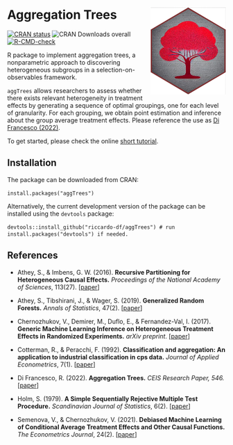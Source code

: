# Aggregation Trees <a href="https://riccardo-df.github.io/aggTrees/"><img src="man/figures/logo.svg" align="right" height="200" /></a>

<!-- badges: start -->
[![CRAN status](https://www.r-pkg.org/badges/version/aggTrees)](https://CRAN.R-project.org/package=aggTrees)
![CRAN Downloads overall](http://cranlogs.r-pkg.org/badges/grand-total/aggTrees)
[![R-CMD-check](https://github.com/riccardo-df/aggTrees/actions/workflows/R-CMD-check.yaml/badge.svg)](https://github.com/riccardo-df/aggTrees/actions/workflows/R-CMD-check.yaml)
<!-- badges: end -->

R package to implement aggregation trees, a nonparametric approach to discovering heterogeneous subgroups in a selection-on-observables framework. 

`aggTrees` allows researchers to assess whether there exists relevant heterogeneity in treatment effects by generating a sequence of optimal groupings, one for each level of granularity. For each grouping, we obtain point estimation and inference about the group average treatment effects. Please reference the use as [Di Francesco (2022)](https://papers.ssrn.com/sol3/papers.cfm?abstract_id=4304256).

To get started, please check the online [short tutorial](https://riccardo-df.github.io/aggTrees/articles/aggTrees-vignette.html).

## Installation  
The package can be downloaded from CRAN:

```
install.packages("aggTrees")
```

Alternatively, the current development version of the package can be installed using the `devtools` package:

```
devtools::install_github("riccardo-df/aggTrees") # run install.packages("devtools") if needed.
```

## References

- Athey, S., & Imbens, G. W. (2016).
<b>Recursive Partitioning for Heterogeneous Causal Effects.</b>
<i>Proceedings of the National Academy of Sciences</i>, 113(27).
[<a href="https://doi.org/10.1073/pnas.1510489113">paper</a>]

- Athey, S., Tibshirani, J., & Wager, S. (2019).
<b>Generalized Random Forests.</b> 
<i>Annals of Statistics</i>, 47(2).
[<a href="https://doi.org/10.1214/18-AOS1709">paper</a>]

- Chernozhukov, V., Demirer, M., Duflo, E., & Fernandez-Val, I. (2017).
<b>Generic Machine Learning Inference on Heterogeneous Treatment Effects in Randomized Experiments.</b>
<i>arXiv preprint</i>.
[<a href="https://doi.org/10.48550/arXiv.1712.04802">paper</a>]

- Cotterman, R., & Peracchi, F. (1992).
<b>Classification and aggregation: An application to industrial classification in cps data.</b> 
<i>Journal of Applied Econometrics</i>, 7(1).
[<a href="https://doi.org/10.1002/jae.3950070105">paper</a>]

- Di Francesco, R. (2022).
<b>Aggregation Trees.</b> 
<i>CEIS Research Paper, 546.</i>
[<a href="https://doi.org/10.2139/ssrn.4304256">paper</a>]

- Holm, S. (1979).
<b>A Simple Sequentially Rejective Multiple Test Procedure.</b> 
<i>Scandinavian Journal of Statistics</i>, 6(2).
[<a href="https://www.jstor.org/stable/4615733">paper</a>] 

- Semenova, V., & Chernozhukov, V. (2021).
<b>Debiased Machine Learning of Conditional Average Treatment Effects and Other Causal Functions.</b>
<i>The Econometrics Journal</i>, 24(2).
[<a href="https://doi.org/10.1093/ectj/utaa027">paper</a>]
